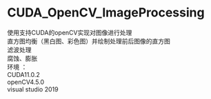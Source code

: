 # CUDA_OpenCV_ImageProcessing
使用支持CUDA的openCV实现对图像进行处理  
  直方图均衡（黑白图、彩色图）并绘制处理前后图像的直方图  
  滤波处理  
  腐蚀、膨胀  
环境 ：  
  CUDA11.0.2   
  openCV4.5.0   
  visual studio 2019  
